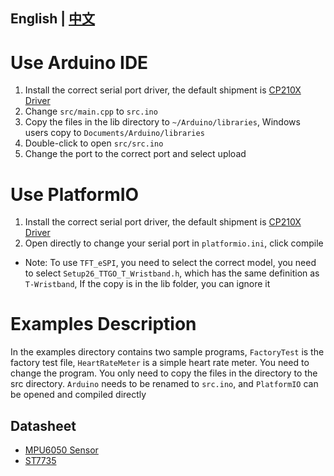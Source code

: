 ## **English | [中文](docs/README_CN.MD)**

# Use Arduino IDE
1. Install the correct serial port driver, the default shipment is [CP210X Driver](https://www.silabs.com/products/development-tools/software/usb-to-uart-bridge-vcp-drivers)
2. Change `src/main.cpp` to `src.ino`
3. Copy the files in the lib directory to `~/Arduino/libraries`,
Windows users copy to `Documents/Arduino/libraries`
1. Double-click to open `src/src.ino` 
2. Change the port to the correct port and select upload

# Use PlatformIO
1. Install the correct serial port driver, the default shipment is [CP210X Driver](https://www.silabs.com/products/development-tools/software/usb-to-uart-bridge-vcp-drivers)
2. Open directly to change your serial port in `platformio.ini`, click compile

- Note: To use `TFT_eSPI`, you need to select the correct model, you need to select `Setup26_TTGO_T_Wristband.h`, which has the same definition as `T-Wristband`, If the copy is in the lib folder, you can ignore it

# Examples Description
In the examples directory contains two sample programs, `FactoryTest` is the factory test file,
`HeartRateMeter` is a simple heart rate meter. You need to change the program. 
You only need to copy the files in the directory to the src directory. 
`Arduino` needs to be renamed to `src.ino`, and `PlatformIO` can be opened and compiled directly



## Datasheet
- [MPU6050 Sensor](https://invensense.tdk.com/products/motion-tracking/6-axis/mpu-6050/)
- [ST7735](http://www.displayfuture.com/Display/datasheet/controller/ST7735.pdf)






